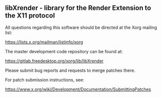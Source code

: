 libXrender - library for the Render Extension to the X11 protocol
-----------------------------------------------------------------

All questions regarding this software should be directed at the
Xorg mailing list:

  https://lists.x.org/mailman/listinfo/xorg

The master development code repository can be found at:

  https://gitlab.freedesktop.org/xorg/lib/libXrender

Please submit bug reports and requests to merge patches there.

For patch submission instructions, see:

  https://www.x.org/wiki/Development/Documentation/SubmittingPatches

